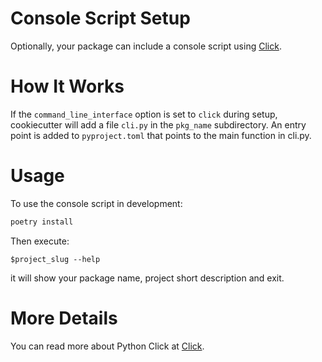# Console Script Setup

Optionally, your package can include a console script using [Click].

# How It Works

If the `command_line_interface` option is set to `click` during setup, cookiecutter
 will add a file `cli.py` in the `pkg_name` subdirectory. An entry point is added to
`pyproject.toml` that points to the main function in cli.py.

# Usage

To use the console script in development:

``` bash
poetry install
```

Then execute:

```
$project_slug --help
```

it will show your package name, project short description and exit.

# More Details

You can read more about Python Click at [Click].

[Click]: https://click.palletsprojects.com/en/8.0.x/
